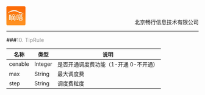 <div align="center">
<img src="../dida.jpg" height="50" width="50" align="left">
<br><p align="right">北京畅行信息技术有限公司</p>
</div>


---

###<font color=#8E8E8E >10. TipRule</font>

| 名称              | 类型                 | 说明                                                                                |
|-------------------|----------------------|-------------------------------------------------------------------------------------|
| cenable           | Integer              | 是否开通调度费功能（1-开通 0-不开通）                                               |
| max               | String               | 最大调度费                                                                          |
| step              | String               | 调度费粒度                                                                          |

